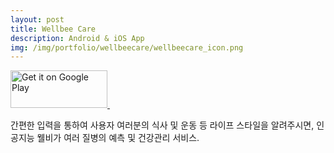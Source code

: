```yaml
---
layout: post
title: Wellbee Care
description: Android & iOS App
img: /img/portfolio/wellbeecare/wellbeecare_icon.png
---
```


<div class="col three caption">
	<a href='https://play.google.com/store/apps/details?id=com.onethefull.wellbeecare&pcampaignid=MKT-Other-global-all-co-prtnr-py-PartBadge-Mar2515-1'>
		<img alt='Get it on Google Play' src='https://play.google.com/intl/ko/badges/images/generic/en_badge_web_generic.png' style='width:155px;height:60px;'/>
	</a>
	<a href="https://apps.apple.com/kr/app/id1177851258?mt=8" style="display:inline-block;overflow:hidden;background:url(https://linkmaker.itunes.apple.com/en-us/badge-lrg.svg?releaseDate=2016-12-09&kind=iossoftware&bubble=apple_music) no-repeat;width:135px;height:40px;margin:10px;"></a>
</div>

간편한 입력을 통하여 사용자 여러분의 식사 및 운동 등 라이프 스타일을 알려주시면, 인공지능 웰비가 여러 질병의 예측 및 건강관리 서비스.


<div class="img_row">
	<img class="col one" src="{{ site.baseurl }}/img/portfolio/wellbeecare/wellbeecare_1.png" alt="" title="screenshot1 image"/>
	<img class="col one" src="{{ site.baseurl }}/img/portfolio/wellbeecare/wellbeecare_2.png" alt="" title="screenshot2 image"/>
	<img class="col one" src="{{ site.baseurl }}/img/portfolio/wellbeecare/wellbeecare_3.png" alt="" title="screenshot3 image"/>
</div>
<div class="img_row">
	<img class="col one" src="{{ site.baseurl }}/img/portfolio/wellbeecare/wellbeecare_4.png" alt="" title="screenshot4 image"/>
	<img class="col one" src="{{ site.baseurl }}/img/portfolio/wellbeecare/wellbeecare_5.png" alt="" title="screenshot5 image"/>
	<img class="col one" src="{{ site.baseurl }}/img/portfolio/wellbeecare/wellbeecare_6.png" alt="" title="screenshot6 image"/>
</div>